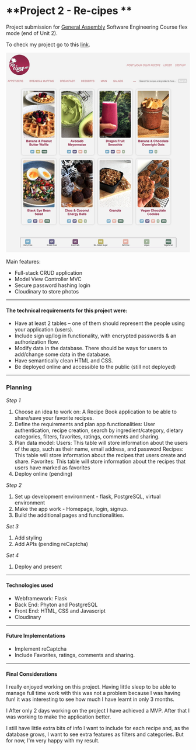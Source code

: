 # **Project 2 - Re-cipes **
Project submission for [General Assembly](https://generalassemb.ly) Software Engineering Course flex mode (end of Unit 2). 

To check my project go to this [link]().

![Re-cipes](./static/images/re-cipe-homepage.jpg) 

Main features:
* Full-stack CRUD application
* Model View Controller MVC 
* Secure password hashing login
* Cloudinary to store photos

---
#### **The technical requirements for this project were:**
- Have at least 2 tables – one of them should represent the people using your application (users).
- Include sign up/log in functionality, with encrypted passwords & an authorization flow.
- Modify data in the database. There should be ways for users to add/change some data in the database.
- Have semantically clean HTML and CSS.
- Be deployed online and accessible to the public (still not deployed)
---
### **Planning**

*Step 1*
1. Choose an idea to work on: A Recipe Book application to be able to share/save your favorite recipes.
2. Define the requirements and plan app functionalities: User authentication, recipe creation, search by ingredient/category, dietary categories, filters, favorites, ratings, comments and sharing.
3. Plan data model:
Users: This table will store information about the users of the app, such as their name, email address, and password
Recipes: This table will store information about the recipes that users create and share.
Favorites: This table will store information about the recipes that users have marked as favorites
4. Deploy online (pending)

*Step 2*
1. Set up development environment - flask, PostgreSQL, virtual environment
2. Make the app work - Homepage, login, signup.
3. Build the additional pages and functionalities.

*Set 3*
1. Add styling
2. Add APIs (pending reCaptcha)

*Set 4*
1. Deploy and present
---

#### **Technologies used**
- Webframework: Flask
- Back End: Phyton and PostgreSQL
- Front End: HTML, CSS and Javascript
- Cloudinary
---
#### **Future Implementations**
- Implement reCaptcha
- Include Favorites, ratings, comments and sharing.

---
#### **Final Considerations**
I really enjoyed working on this project. Having little sleep to be able to manage full time work with this was not a problem because I was having fun! it was interesting to see how much I have learnt in only 3 months.

I After only 2 days working on the project I have achieved a MVP. After that I was working to make the application better.

I still have little extra bits of info I want to include for each recipe and, as the database grows, I want to see extra features as filters and categories. But for now, I'm very happy with my result. 

